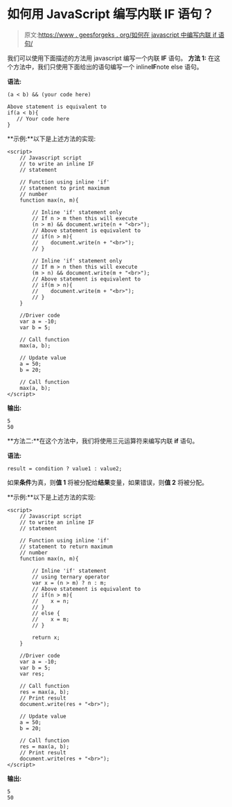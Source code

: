 # 如何用 JavaScript 编写内联 IF 语句？

> 原文:[https://www . geesforgeks . org/如何在 javascript 中编写内联 if 语句/](https://www.geeksforgeeks.org/how-to-write-an-inline-if-statement-in-javascript/)

我们可以使用下面描述的方法用 javascript 编写一个内联 **IF** 语句。
**方法 1:** 在这个方法中，我们只使用下面给出的语句编写一个 inline**IF**note else 语句。

**语法:**

```
(a < b) && (your code here)

Above statement is equivalent to
if(a < b){
   // Your code here
}

```

**示例:**以下是上述方法的实现:

```
<script>
    // Javascript script 
    // to write an inline IF
    // statement

    // Function using inline 'if'
    // statement to print maximum
    // number
    function max(n, m){

        // Inline 'if' statement only
        // If n > m then this will execute
        (n > m) && document.write(n + "<br>");
        // Above statement is equivalent to
        // if(n > m){
        //    document.write(n + "<br>");
        // }

        // Inline 'if' statement only
        // If m > n then this will execute
        (m > n) && document.write(m + "<br>");
        // Above statement is equivalent to
        // if(m > n){
        //    document.write(m + "<br>");
        // }
    }

    //Driver code
    var a = -10;
    var b = 5;

    // Call function
    max(a, b);

    // Update value
    a = 50;
    b = 20;

    // Call function
    max(a, b);
</script>
```

**输出:**

```
5
50

```

**方法二:**在这个方法中，我们将使用三元运算符来编写内联 **if** 语句。

**语法:**

```
result = condition ? value1 : value2;

```

如果**条件**为真，则**值 1** 将被分配给**结果**变量，如果错误，则**值 2** 将被分配。

**示例:**以下是上述方法的实现:

```
<script>
    // Javascript script 
    // to write an inline IF
    // statement

    // Function using inline 'if'
    // statement to return maximum
    // number
    function max(n, m){

        // Inline 'if' statement
        // using ternary operator
        var x = (n > m) ? n : m;
        // Above statement is equivalent to
        // if(n > m){
        //    x = n;
        // }
        // else {
        //    x = m;     
        // }

        return x;
    }

    //Driver code
    var a = -10;
    var b = 5;
    var res;

    // Call function
    res = max(a, b);
    // Print result
    document.write(res + "<br>");

    // Update value
    a = 50;
    b = 20;

    // Call function
    res = max(a, b);
    // Print result
    document.write(res + "<br>");
</script>                    
```

**输出:**

```
5
50

```